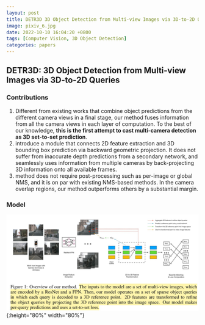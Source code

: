 ```yaml
---
layout: post
title: DETR3D 3D Object Detection from Multi-view Images via 3D-to-2D Queries
image: pixiv_6.jpg
date: 2022-10-10 16:04:20 +0800
tags: [Computer Vision, 3D Object Detection]
categories: papers
---
```



## DETR3D: 3D Object Detection from Multi-view Images via 3D-to-2D Queries

### Contributions
1. Different from existing works that combine object predictions from the different camera views in a final stage, our method fuses information from all the camera views in each layer of computation. To the best of our knowledge, **this is the first attempt to cast multi-camera detection as 3D set-to-set prediction**.
2. introduce a module that connects 2D feature extraction and 3D bounding box prediction via backward geometric projection. It does not suffer from inaccurate depth predictions from a secondary network, and seamlessly uses information from multiple cameras by back-projecting 3D information onto all available frames.
3. method does not require post-processing such as per-image or global NMS, and it is on par with existing NMS-based methods. In the camera overlap regions, our method outperforms others by a substantial margin.

### Model

<!-- <div align=center><img src=https://github.com/Zanue/Zanue.github.io/raw/main/images/detr3d.jpg width=80% /></div> -->
![](https://github.com/Zanue/Zanue.github.io/raw/main/images/detr3d.jpg){:height="80%" width="80%"}